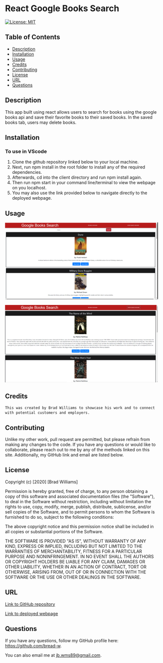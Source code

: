 # React Google Books Search

[![License: MIT](https://img.shields.io/badge/License-MIT-yellow.svg)](https://opensource.org/licenses/MIT)

## Table of Contents
* [Description](#description)
* [Installation](#installation)
* [Usage](#usage)
* [Credits](#credits)
* [Contributing](#contributing)
* [License](#license)
* [URL](#url)
* [Questions](#questions)

## Description

This app built using react allows users to search for books using the google books api and save their favorite books to their saved books. In the saved books tab, users may delete books.

## Installation

### To use in VScode
1. Clone the github repository linked below to your local machine. 
2. Next, run npm install in the root folder to install any of the required dependencies.
3. Afterwards, cd into the client directory and run npm install again.
3. Then run npm start in your command line/terminal to view the webpage on you localhost. 
4. You may also use the link provided below to navigate directly to the deployed webpage.

## Usage

![BookSearch](./client/src/img/BookSearch.png)

![SavedBooks](./client/src/img/SavedBooks.png)

## Credits
```
This was created by Brad Williams to showcase his work and to connect with potential customers and employers.
```

## Contributing

Unlike my other work, pull request are permitted, but please refrain from making any changes to the code. If you have any questions or would like to collaborate, please reach out to me by any of the methods linked on this site. Additionally, my GitHub link and email are listed below.

## License

Copyright (c) [2020] [Brad Williams]

Permission is hereby granted, free of charge, to any person obtaining a copy of this software and associated documentation files (the "Software"), to deal in the Software without restriction, including without limitation the rights to use, copy, modify, merge, publish, distribute, sublicense, and/or sell copies of the Software, and to permit persons to whom the Software is furnished to do so, subject to the following conditions:

The above copyright notice and this permission notice shall be included in all copies or substantial portions of the Software.

THE SOFTWARE IS PROVIDED "AS IS", WITHOUT WARRANTY OF ANY KIND, EXPRESS OR IMPLIED, INCLUDING BUT NOT LIMITED TO THE WARRANTIES OF MERCHANTABILITY, FITNESS FOR A PARTICULAR PURPOSE AND NONINFRINGEMENT. IN NO EVENT SHALL THE AUTHORS OR COPYRIGHT HOLDERS BE LIABLE FOR ANY CLAIM, DAMAGES OR OTHER LIABILITY, WHETHER IN AN ACTION OF CONTRACT, TORT OR OTHERWISE, ARISING FROM, OUT OF OR IN CONNECTION WITH THE SOFTWARE OR THE USE OR OTHER DEALINGS IN THE SOFTWARE.

## URL

[Link to GitHub repository](https://github.com/bread-w/gt-react-google-books)

[Link to deployed webpage]()

## Questions

If you have any questions, follow my GitHub profile here: https://github.com/bread-w.

You can also email me at jb.wms89@gmail.com.
